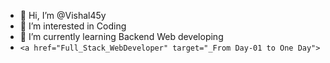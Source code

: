 - 👋 Hi, I’m @Vishal45y
- 👀 I’m interested in Coding
- 🌱 I’m currently learning Backend Web developing
- `<a href="Full_Stack_WebDeveloper" target="_From Day-01 to One Day">`
<!---
Vishal45y/Vishal45y is a ✨ special ✨ repository because its `README.md` (this file) appears on your GitHub profile.
You can click the Preview link to take a look at your changes.
--->
